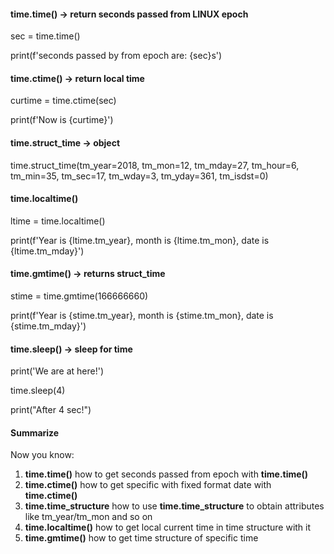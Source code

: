 #### time.time() -> return seconds passed from LINUX epoch
sec = time.time()

print(f'seconds passed by from epoch are: {sec}s')

#### time.ctime(<seconds>) -> return local time
curtime = time.ctime(sec)
  
print(f'Now is {curtime}')

#### time.struct_time -> object
time.struct_time(tm_year=2018, tm_mon=12, tm_mday=27, 
                    tm_hour=6, tm_min=35, tm_sec=17, 
                    tm_wday=3, tm_yday=361, tm_isdst=0)

#### time.localtime()
ltime = time.localtime()
  
print(f'Year is {ltime.tm_year}, month is {ltime.tm_mon}, date is {ltime.tm_mday}')

#### time.gmtime(<seconds>) -> returns struct_time
stime = time.gmtime(166666660)
  
print(f'Year is {stime.tm_year}, month is {stime.tm_mon}, date is {stime.tm_mday}')

#### time.sleep(<seconds>) -> sleep for <second> time
print('We are at here!')
  
time.sleep(4)
  
print("After 4 sec!")

#### Summarize 
Now you know:
1. **time.time()** how to get seconds passed from epoch with **time.time()**
2. **time.ctime(<seconds>)** how to get specific with fixed format date with **time.ctime(<seconds>)**
3. **time.time_structure** how to use **time.time_structure** to obtain attributes like tm_year/tm_mon and so on
4. **time.localtime()** how to get local current time in time structure with it
5. **time.gmtime(<seconds>)** how to get time structure of specific time
